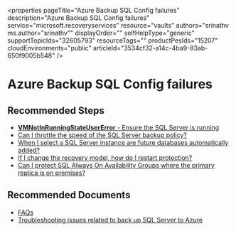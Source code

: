 <properties
                pageTitle="Azure Backup SQL Config failures"
                description="Azure Backup SQL Config failures"
                service="microsoft.recoveryservices"
                resource="vaults"
                authors="srinathv
		ms.author="srinathv""
                displayOrder=""
                selfHelpType="generic"
                supportTopicIds="32605793"
                resourceTags=""
                productPesIds="15207"
                cloudEnvironments="public"
	articleId="3534cf32-a14c-4ba9-83ab-650f9005b548"
/>
# Azure Backup SQL Config failures
## **Recommended Steps**
- [**VMNotInRunningStateUserError** - Ensure the SQL Server is running](https://aka.ms/AA4f1h6)</br>
- [Can I throttle the speed of the SQL Server backup policy?](https://aka.ms/AB-AA4dp5n) </br>
- [When I select a SQL Server instance are future databases automatically added?](https://aka.ms/AB-AA4dp5q)</br>
- [If I change the recovery model, how do I restart protection?](https://aka.ms/AB-AA4dp5p)</br>
- [Can I protect SQL Always On Availability Groups where the primary replica is on premises?](https://aka.ms/AB-AA4dwue)</br>

## **Recommended Documents**
- [FAQs](https://aka.ms/AB-AA4dwuc)</br>
- [Troubleshooting issues related to back up SQL Server to Azure](https://aka.ms/AB-AA4dwud)</br>
